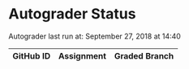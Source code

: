 # Autograder Status
Autograder last run at: September 27, 2018 at 14:40

| GitHub ID | Assignment | Graded Branch |
|-----------|------------|---------------|

